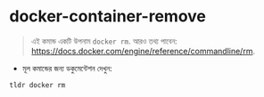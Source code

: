# docker-container-remove

> এই কমান্ড একটি উপনাম `docker rm`.
> আরও তথ্য পাবেন: <https://docs.docker.com/engine/reference/commandline/rm>.

- মূল কমান্ডের জন্য ডকুমেন্টেশন দেখুন:

`tldr docker rm`
